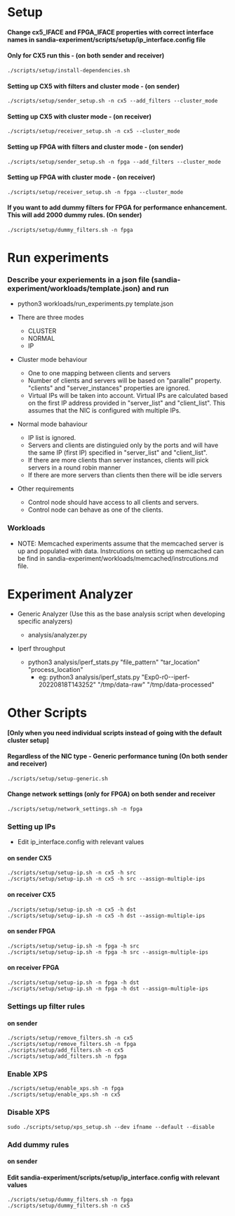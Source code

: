 # Setup

#### Change cx5_IFACE and FPGA_IFACE properties with correct interface names in sandia-experiment/scripts/setup/ip_interface.config file

#### Only for CX5 run this - (on both sender and receiver) 
```
./scripts/setup/install-dependencies.sh
```

#### Setting up CX5 with filters and cluster mode - (on sender)
```
./scripts/setup/sender_setup.sh -n cx5 --add_filters --cluster_mode
```

#### Setting up CX5 with cluster mode - (on receiver)
```
./scripts/setup/receiver_setup.sh -n cx5 --cluster_mode
```

#### Setting up FPGA with filters and cluster mode - (on sender)
```
./scripts/setup/sender_setup.sh -n fpga --add_filters --cluster_mode
```

#### Setting up FPGA with cluster mode - (on receiver)
```
./scripts/setup/receiver_setup.sh -n fpga --cluster_mode
```

#### If you want to add dummy filters for FPGA for performance enhancement. This will add 2000 dummy rules. (On sender)
```
./scripts/setup/dummy_filters.sh -n fpga
```

# Run experiments

### Describe your experiements in a json file (sandia-experiment/workloads/template.json) and run 
- python3 workloads/run_experiments.py template.json

- There are three modes
    - CLUSTER
    - NORMAL
    - IP

- Cluster mode behaviour 
    - One to one mapping between clients and servers
    - Number of clients and servers will be based on "parallel" property. "clients" and "server_instances" properties are ignored.
    - Virtual IPs will be taken into account. Virtual IPs are calculated based on the first IP address provided in "server_list" and "client_list". This assumes that the NIC is configured with multiple IPs. 

- Normal mode bahaviour
    - IP list is ignored. 
    - Servers and clients are distinguied only by the ports and will have the same IP (first IP) specified in "server_list" and "client_list".
    - If there are more clients than server instances, clients will pick servers in a round robin manner
    - If there are more servers than clients then there will be idle servers

- Other requirements
    - Control node should have access to all clients and servers. 
    - Control node can behave as one of the clients. 

### Workloads
- NOTE: Memcached experiments assume that the memcached server is up and populated with data. Instrcutions on setting up memcached can be find in sandia-experiment/workloads/memcached/instrcutions.md file. 

# Experiment Analyzer
<!-- - Generic
    - python3 analysis/analyzer.py "file_pattern" "tar_location" "process_location"
        - eg:python3 analysis/analyzer.py "Exp0-r0--iperf-20220818T143252" "/tmp/data-raw" "/tmp/data-processed" -->
- Generic Analyzer (Use this as the base analysis script when developing specific analyzers)
    - analysis/analyzer.py 

- Iperf throughput
    - python3 analysis/iperf_stats.py "file_pattern" "tar_location" "process_location"
        - eg: python3 analysis/iperf_stats.py "Exp0-r0--iperf-20220818T143252" "/tmp/data-raw" "/tmp/data-processed"

# Other Scripts
#### [Only when you need individual scripts instead of going with the default cluster setup]

#### Regardless of the NIC type - Generic performance tuning (On both sender and receiver)
```
./scripts/setup/setup-generic.sh
```

#### Change network settings (only for FPGA) on both sender and receiver
```
./scripts/setup/network_settings.sh -n fpga
```

### Setting up IPs
- Edit ip_interface.config with relevant  values
#### on sender CX5
```
./scripts/setup/setup-ip.sh -n cx5 -h src 
./scripts/setup/setup-ip.sh -n cx5 -h src --assign-multiple-ips 
```
#### on receiver CX5
```
./scripts/setup/setup-ip.sh -n cx5 -h dst
./scripts/setup/setup-ip.sh -n cx5 -h dst --assign-multiple-ips
```
#### on sender FPGA
```
./scripts/setup/setup-ip.sh -n fpga -h src 
./scripts/setup/setup-ip.sh -n fpga -h src --assign-multiple-ips 
```
#### on receiver FPGA
```
./scripts/setup/setup-ip.sh -n fpga -h dst
./scripts/setup/setup-ip.sh -n fpga -h dst --assign-multiple-ips
```

### Settings up filter rules
#### on sender
```
./scripts/setup/remove_filters.sh -n cx5
./scripts/setup/remove_filters.sh -n fpga
./scripts/setup/add_filters.sh -n cx5
./scripts/setup/add_filters.sh -n fpga
```

### Enable XPS
```
./scripts/setup/enable_xps.sh -n fpga
./scripts/setup/enable_xps.sh -n cx5
```

### Disable XPS
```
sudo ./scripts/setup/xps_setup.sh --dev ifname --default --disable
```

### Add dummy rules
#### on sender
#### Edit sandia-experiment/scripts/setup/ip_interface.config with relevant values
```
./scripts/setup/dummy_filters.sh -n fpga
./scripts/setup/dummy_filters.sh -n cx5
```








